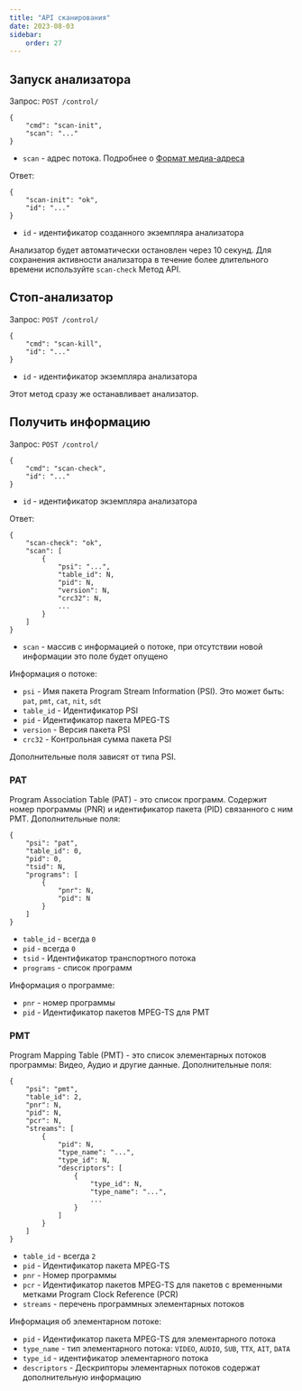 ```yaml
---
title: "API сканирования"
date: 2023-08-03
sidebar:
    order: 27
---
```


## Запуск анализатора[](/ru/astra/admin-guide/scan#start-analyzer)

Запрос: `POST /control/`

```
{
    "cmd": "scan-init",
    "scan": "..."
}
```

- `scan` - адрес потока. Подробнее о [Формат медиа-адреса](/ru/astra/receiving/address-format)

Ответ:

```
{
    "scan-init": "ok",
    "id": "..."
}
```

- `id` - идентификатор созданного экземпляра анализатора

Анализатор будет автоматически остановлен через 10 секунд. Для сохранения активности анализатора в течение более длительного времени используйте `scan-check` Метод API.

## Стоп-анализатор[](/ru/astra/admin-guide/scan#stop-analyzer)

Запрос: `POST /control/`

```
{
    "cmd": "scan-kill",
    "id": "..."
}
```

- `id` - идентификатор экземпляра анализатора

Этот метод сразу же останавливает анализатор.

## Получить информацию[](/ru/astra/admin-guide/scan#get-information)

Запрос: `POST /control/`

```
{
    "cmd": "scan-check",
    "id": "..."
}
```

- `id` - идентификатор экземпляра анализатора

Ответ:

```
{
    "scan-check": "ok",
    "scan": [
        {
            "psi": "...",
            "table_id": N,
            "pid": N,
            "version": N,
            "crc32": N,
            ...
        }
    ]
}
```

- `scan` - массив с информацией о потоке, при отсутствии новой информации это поле будет опущено

Информация о потоке:

- `psi` - Имя пакета Program Stream Information (PSI). Это может быть: `pat`, `pmt`, `cat`, `nit`, `sdt`
- `table_id` - Идентификатор PSI
- `pid` - Идентификатор пакета MPEG-TS
- `version` - Версия пакета PSI
- `crc32` - Контрольная сумма пакета PSI

Дополнительные поля зависят от типа PSI.

### PAT

Program Association Table (PAT) - это список программ. Содержит номер программы (PNR) и идентификатор пакета (PID) связанного с ним PMT. Дополнительные поля:

```
{
    "psi": "pat",
    "table_id": 0,
    "pid": 0,
    "tsid": N,
    "programs": [
        {
            "pnr": N,
            "pid": N
        }
    ]
}
```

- `table_id` - всегда `0`
- `pid` - всегда `0`
- `tsid` - Идентификатор транспортного потока
- `programs` - список программ

Информация о программе:

- `pnr` - номер программы
- `pid` - Идентификатор пакетов MPEG-TS для PMT

### PMT

Program Mapping Table (PMT) - это список элементарных потоков программы: Видео, Аудио и другие данные. Дополнительные поля:

```
{
    "psi": "pmt",
    "table_id": 2,
    "pnr": N,
    "pid": N,
    "pcr": N,
    "streams": [
        {
            "pid": N,
            "type_name": "...",
            "type_id": N,
            "descriptors": [
                {
                    "type_id": N,
                    "type_name": "...",
                    ...
                }
            ]
        }
    ]
}
```

- `table_id` - всегда `2`
- `pid` - Идентификатор пакета MPEG-TS
- `pnr` - Номер программы
- `pcr` - Идентификатор пакетов MPEG-TS для пакетов с временными метками Program Clock Reference (PCR)
- `streams` - перечень программных элементарных потоков

Информация об элементарном потоке:

- `pid` - Идентификатор пакета MPEG-TS для элементарного потока
- `type_name` - тип элементарного потока: `VIDEO`, `AUDIO`, `SUB`, `TTX`, `AIT`, `DATA`
- `type_id` - идентификатор элементарного потока
- `descriptors` - Дескрипторы элементарных потоков содержат дополнительную информацию
